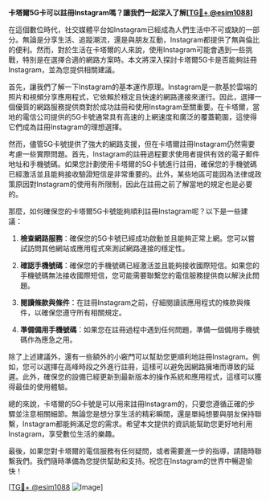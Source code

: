 **卡塔爾5G卡可以註冊Instagram嗎？讓我們一起深入了解[[TG💪+ @esim1088](https://t.me/s/esim1088)]**

在這個數位時代，社交媒體平台如Instagram已經成為人們生活中不可或缺的一部分。無論是分享生活、追蹤潮流，還是與朋友互動，Instagram都提供了無與倫比的便利。然而，對於生活在卡塔爾的人來說，使用Instagram可能會遇到一些挑戰，特別是在選擇合適的網路方案時。本文將深入探討卡塔爾5G卡是否能夠註冊Instagram，並為您提供相關建議。

首先，讓我們了解一下Instagram的基本運作原理。Instagram是一款基於雲端的照片和視頻分享應用程式，它依賴於穩定且快速的網路連接來運行。因此，選擇一個優質的網路服務提供商對於成功註冊和使用Instagram至關重要。在卡塔爾，當地的電信公司提供的5G卡號通常具有高速的上網速度和廣泛的覆蓋範圍，這使得它們成為註冊Instagram的理想選擇。

然而，儘管5G卡號提供了強大的網路支援，但在卡塔爾註冊Instagram仍然需要考慮一些實際問題。首先，Instagram的註冊過程要求使用者提供有效的電子郵件地址和手機號碼。如果您計劃使用卡塔爾的5G卡號進行註冊，確保您的手機號碼已經激活並且能夠接收驗證短信是非常重要的。此外，某些地區可能因為法律或政策原因對Instagram的使用有所限制，因此在註冊之前了解當地的規定也是必要的。

那麼，如何確保您的卡塔爾5G卡號能夠順利註冊Instagram呢？以下是一些建議：

1. **檢查網路服務**：確保您的5G卡號已經成功啟動並且能夠正常上網。您可以嘗試訪問其他網站或應用程式來測試網路連接的穩定性。

2. **確認手機號碼**：確保您的手機號碼已經激活並且能夠接收國際短信。如果您的手機號碼無法接收國際短信，您可能需要聯繫您的電信服務提供商以解決此問題。

3. **閱讀條款與條件**：在註冊Instagram之前，仔細閱讀該應用程式的條款與條件，以確保您遵守所有相關規定。

4. **準備備用手機號碼**：如果您在註冊過程中遇到任何問題，準備一個備用手機號碼作為應急之用。

除了上述建議外，還有一些額外的小竅門可以幫助您更順利地註冊Instagram。例如，您可以選擇在高峰時段之外進行註冊，這樣可以避免因網路擁堵而導致的延遲。此外，確保您的設備已經更新到最新版本的操作系統和應用程式，這樣可以獲得最佳的使用體驗。

總的來說，卡塔爾的5G卡號是可以用來註冊Instagram的，只要您遵循正確的步驟並注意相關細節。無論您是想分享生活的精彩瞬間，還是單純想要與朋友保持聯繫，Instagram都能夠滿足您的需求。希望本文提供的資訊能幫助您更好地利用Instagram，享受數位生活的樂趣。

最後，如果您對卡塔爾的電信服務有任何疑問，或者需要進一步的指導，請隨時聯繫我們。我們隨時準備為您提供幫助和支持。祝您在Instagram的世界中暢遊愉快！

[[TG💪+ @esim1088](https://t.me/s/esim1088) ![Image](https://i.postimg.cc/4NQfJmqS/Snipaste-2025-05-13-00-14-12.png)]